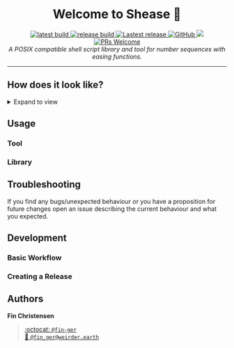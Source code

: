 <h1 align="center">Welcome to Shease 🧀</h1>
<p align="center">
  <a href="https://github.com/fin-ger/shease/actions?query=workflow%3A%22latest%20build%22">
    <img src="https://github.com/fin-ger/shease/workflows/latest%20build/badge.svg" alt="latest build">
  </a>
  <a href="https://github.com/fin-ger/shease/actions?query=workflow%3A%22release%20build%22">
    <img src="https://github.com/fin-ger/shease/workflows/release%20build/badge.svg" alt="release build">
  </a>
  <a href="https://github.com/fin-ger/shease/releases">
    <img alt="Lastest release" src="https://img.shields.io/github/v/release/fin-ger/shease?label=latest%20release&sort=semver">
  </a>
  <a href="https://github.com/fin-ger/shease/blob/master/LICENSE">
    <img alt="GitHub" src="https://img.shields.io/github/license/fin-ger/shease.svg">
  </a>
  <a href="http://spacemacs.org">
    <img src="https://cdn.rawgit.com/syl20bnr/spacemacs/442d025779da2f62fc86c2082703697714db6514/assets/spacemacs-badge.svg" />
  </a>
  <a href="http://makeapullrequest.com">
    <img alt="PRs Welcome" src="https://img.shields.io/badge/PRs-welcome-brightgreen.svg">
  </a>
  <br>
  <i>A POSIX compatible shell script library and tool for number sequences with easing functions.</i>
</p>

---



## How does it look like?

<details>
  <summary>Expand to view</summary>
  <img src="assets/demo.gif" alt="shease demo">
</details>

## Usage

### Tool

### Library

## Troubleshooting

If you find any bugs/unexpected behaviour or you have a proposition for future changes open an issue describing the current behaviour and what you expected.

## Development

### Basic Workflow

### Creating a Release

## Authors

**Fin Christensen**

> [:octocat: `@fin-ger`](https://github.com/fin-ger)  
> [:elephant: `@fin_ger@weirder.earth`](https://weirder.earth/@fin_ger)  
